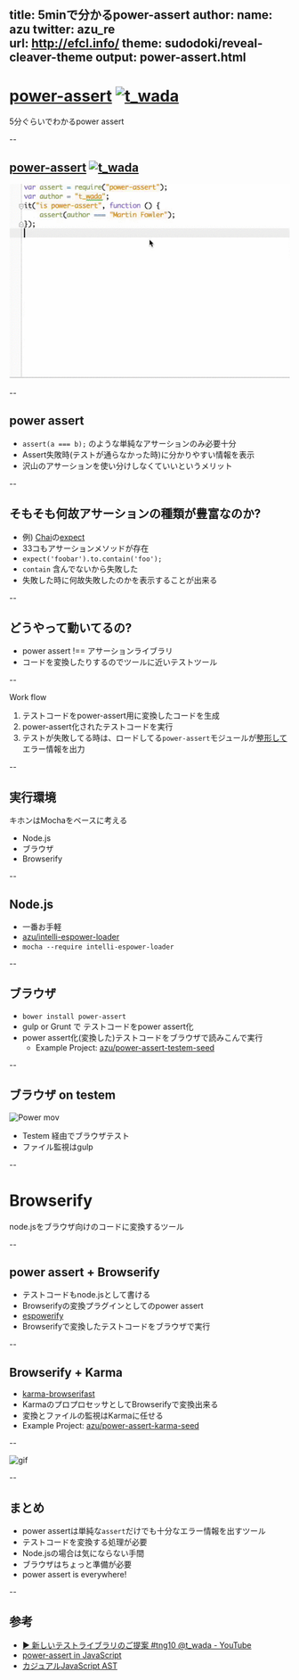 title: 5minで分かるpower-assert
author:
  name: azu
  twitter: azu_re  
  url: http://efcl.info/
theme: sudodoki/reveal-cleaver-theme
output: power-assert.html
--

# [power-assert](https://github.com/twada/power-assert "power-assert") [![t_wada](http://www.gravatar.com/avatar/9f3a83db74bee75a64b5e6ed106a775c.jpg?s=32)](https://github.com/twada)

5分ぐらいでわかるpower assert

--

## [power-assert](https://github.com/twada/power-assert "power-assert") [![t_wada](http://www.gravatar.com/avatar/9f3a83db74bee75a64b5e6ed106a775c.jpg?s=32)](https://github.com/twada)


<img src="power-assert.gif" />

--

## power assert

* `assert(a === b);` のような単純なアサーションのみ必要十分
* Assert失敗時(テストが通らなかった時)に分かりやすい情報を表示
*  沢山のアサーションを使い分けしなくていいというメリット

--

## そもそも何故アサーションの種類が豊富なのか?

* 例) [Chai](http://chaijs.com/ "Chai")の[expect](http://chaijs.com/api/bdd/ "expect")
* 33コもアサーションメソッドが存在
* `expect('foobar').to.contain('foo');`
* `contain` 含んでないから失敗した
* 失敗した時に何故失敗したのかを表示することが出来る

--

## どうやって動いてるの?

* power assert !== アサーションライブラリ
* コードを変換したりするのでツールに近いテストツール

--

Work flow

1. テストコードをpower-assert用に変換したコードを生成
2. power-assert化されたテストコードを実行
3. テストが失敗してる時は、ロードしてる`power-assert`モジュールが[整形して](https://github.com/twada/power-assert-formatter "twada/power-assert-formatter")エラー情報を出力

--

## 実行環境

キホンはMochaをベースに考える

* Node.js
* ブラウザ
* Browserify

--

## Node.js

* 一番お手軽
* [azu/intelli-espower-loader](https://github.com/azu/intelli-espower-loader "azu/intelli-espower-loader")
* `mocha --require intelli-espower-loader`

--

## ブラウザ

* `bower install power-assert`
* gulp or Grunt で テストコードをpower assert化
* power assert化(変換した)テストコードをブラウザで読みこんで実行
	* Example Project:  [azu/power-assert-testem-seed](https://github.com/azu/power-assert-testem-seed "azu/power-assert-testem-seed")

--

## ブラウザ on testem

<img src="http://efcl.info/wp-content/uploads/2014/04/power-.mov.gif" alt="Power mov" title="power-.mov.gif" border="0" width="600" height="400" />

* Testem 経由でブラウザテスト
* ファイル監視はgulp

--

# Browserify

node.jsをブラウザ向けのコードに変換するツール

--

## power assert + Browserify


* テストコードもnode.jsとして書ける
* Browserifyの変換プラグインとしてのpower assert
* [espowerify](https://github.com/twada/espowerify "espowerify")
* Browserifyで変換したテストコードをブラウザで実行

--

## Browserify + Karma

* [karma-browserifast](https://github.com/cjohansen/karma-browserifast "karma-browserifast")
* KarmaのプロプロセッサとしてBrowserifyで変換出来る
* 変換とファイルの監視はKarmaに任せる
* Example Project: [azu/power-assert-karma-seed](https://github.com/azu/power-assert-karma-seed "azu/power-assert-karma-seed")

--

![gif](http://i.gyazo.com/4daa1c15931e4de407a382c8fd895339.gif)

--

## まとめ

* power assertは単純な`assert`だけでも十分なエラー情報を出すツール
* テストコードを変換する処理が必要
* Node.jsの場合は気にならない手間
* ブラウザはちょっと準備が必要
* power assert is everywhere!

--

## 参考

* [▶ 新しいテストライブラリのご提案 #tng10 @t_wada - YouTube](https://www.youtube.com/watch?v=aDoQxqO_6rI "▶ 新しいテストライブラリのご提案 #tng10 @t_wada - YouTube")
* [power-assert in JavaScript](http://www.slideshare.net/t_wada/powerassert-in-javascript "power-assert in JavaScript")
* [カジュアルJavaScript AST](https://azu.github.io/slide/JSojisan/ "カジュアルJavaScript AST")